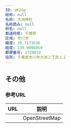 ```yaml
---
ID: uK2Gp
総称: null
名称: 大洲神社
名称読み: null
別名: null
都道府県: 千葉県
区域: 市川市
緯度: 35.7173636
経度: 139.9096859
郵便番号: 2720032
住所: 千葉県市川市大洲２丁目１１
---
```


## その他

### 参考URL

| URL | 説明          |
| --- | ------------- |
|     | OpenStreetMap |
